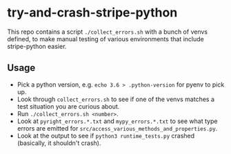 # try-and-crash-stripe-python

This repo contains a script `./collect_errors.sh` with a bunch of venvs defined, to make manual testing of various environments that include stripe-python easier.

## Usage

* Pick a python version, e.g. `echo 3.6 > .python-version` for pyenv to pick up.
* Look through `collect_errors.sh` to see if one of the venvs matches a test situation you are curious about.
* Run `./collect_errors.sh <number>`.
* Look at `pyright_errors.*.txt` and `mypy_errors.*.txt` to see what type errors are emitted for `src/access_various_methods_and_properties.py`.
* Look at the output to see if `python3 runtime_tests.py` crashed (basically, it shouldn't crash).
